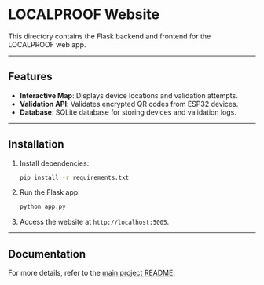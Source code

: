 # LOCALPROOF Website

This directory contains the Flask backend and frontend for the LOCALPROOF web app.

---

## Features

- **Interactive Map**: Displays device locations and validation attempts.
- **Validation API**: Validates encrypted QR codes from ESP32 devices.
- **Database**: SQLite database for storing devices and validation logs.

---

## Installation

1. Install dependencies:
   ```bash
   pip install -r requirements.txt
   ```

2. Run the Flask app:
   ```bash
   python app.py
   ```

3. Access the website at `http://localhost:5005`.

---

## Documentation

For more details, refer to the [main project README](../README.md).